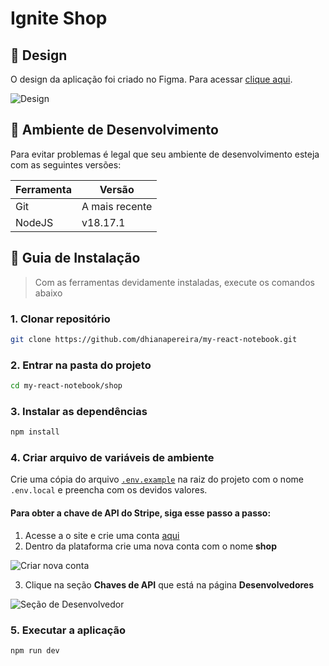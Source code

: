 # Ignite Shop

## :art: Design
O design da aplicação foi criado no Figma. Para acessar [clique aqui](https://www.figma.com/file/3pVwmSbjKMq8lotvYBkwnD/Ignite-Shop-%E2%80%A2-Projeto-React-(Copy)?type=design&node-id=2%3A12&mode=design&t=3IK6nMSdppbPcIT8-1).

![Design](https://github.com/dhianapereira/my-react-notebook/assets/40719464/2761f9c1-97d3-4005-ab14-58575fee32ce)

## :wrench: Ambiente de Desenvolvimento
Para evitar problemas é legal que seu ambiente de desenvolvimento esteja com
as seguintes versões:

| Ferramenta | Versão |
| --- | --- |
| Git | A mais recente |
| NodeJS | v18.17.1 |

## :compass: Guia de Instalação
> Com as ferramentas devidamente instaladas, execute os comandos abaixo

### **1. Clonar repositório**
```bash
git clone https://github.com/dhianapereira/my-react-notebook.git
```

### **2. Entrar na pasta do projeto**
```bash
cd my-react-notebook/shop
```

### **3. Instalar as dependências**
```bash
npm install
```

### **4. Criar arquivo de variáveis de ambiente**
Crie uma cópia do arquivo [`.env.example`](./.env.example) na raiz do projeto com o nome `.env.local` e preencha com os devidos valores.

#### Para obter a chave de API do Stripe, siga esse passo a passo:

1. Acesse a o site e crie uma conta [aqui](https://dashboard.stripe.com/login)
2. Dentro da plataforma crie uma nova conta com o nome **shop**

![Criar nova conta](https://github.com/dhianapereira/my-react-notebook/assets/40719464/17bb64d1-cc61-4c0d-b4a8-693b1b123b1c)

3. Clique na seção **Chaves de API** que está na página **Desenvolvedores** 

![Seção de Desenvolvedor](https://github.com/dhianapereira/my-react-notebook/assets/40719464/58135a21-49e4-452d-948f-7f57e2041377)

### **5. Executar a aplicação**
```bash
npm run dev
```